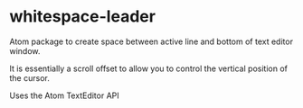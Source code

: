 # whitespace-leader

Atom package to create space between active line and bottom of text editor window.

It is essentially a scroll offset to allow you to control the vertical position of the cursor.

Uses the Atom TextEditor API
